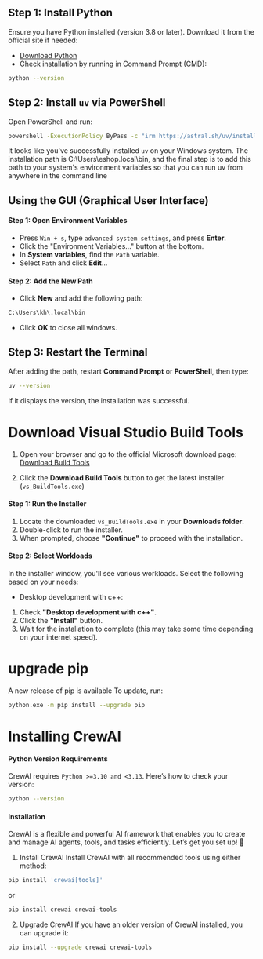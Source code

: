## Step 1: Install Python
Ensure you have Python installed (version 3.8 or later). Download it from the official site if needed:
- [Download Python](https://www.python.org/downloads/)
- Check installation by running in Command Prompt (CMD):
```bash
python --version
```
## Step 2: Install `uv` via PowerShell
Open PowerShell and run:
```bash
powershell -ExecutionPolicy ByPass -c "irm https://astral.sh/uv/install.ps1 | iex"
```
It looks like you've successfully installed `uv` on your Windows system. The installation path is C:\Users\eshop\.local\bin, and the final step is to add this path to your system's environment variables so that you can run uv from anywhere in the command line

## Using the GUI (Graphical User Interface)
#### Step 1: Open Environment Variables
- Press `Win + s`, type `advanced system settings`, and press **Enter**.
- Click the "Environment Variables..." button at the bottom.
- In **System variables**, find the `Path` variable.
- Select `Path` and click **Edit**...

#### Step 2: Add the New Path
- Click **New** and add the following path:
```bash
C:\Users\kh\.local\bin
```
- Click **OK** to close all windows.

## Step 3: Restart the Terminal
After adding the path, restart **Command Prompt** or **PowerShell**, then type:
```bash
uv --version
```
If it displays the version, the installation was successful.

# Download Visual Studio Build Tools
1. Open your browser and go to the official Microsoft download page:
[Download Build Tools](https://visualstudio.microsoft.com/visual-cpp-build-tools/)

2. Click the **Download Build Tools** button to get the latest installer (`vs_BuildTools.exe`)

#### Step 1: Run the Installer
1. Locate the downloaded `vs_BuildTools.exe` in your **Downloads folder**.
2. Double-click to run the installer.
3. When prompted, choose **"Continue"** to proceed with the installation.

#### Step 2: Select Workloads
In the installer window, you'll see various workloads. Select the following based on your needs:
- Desktop development with c++:
1. Check **"Desktop development with c++"**.
2. Click the **"Install"** button.
3. Wait for the installation to complete (this may take some time depending on your internet speed).

# upgrade pip
A new release of pip is available
 To update, run:
```bash
python.exe -m pip install --upgrade pip
```

# Installing CrewAI
#### Python Version Requirements
CrewAI requires `Python >=3.10 and <3.13`. Here’s how to check your version:
```bash
python --version
```
#### Installation
CrewAI is a flexible and powerful AI framework that enables you to create and manage AI agents, tools, and tasks efficiently. Let’s get you set up! 🚀
1. Install CrewAI
Install CrewAI with all recommended tools using either method:
```bash
pip install 'crewai[tools]'
```
or
```bash
pip install crewai crewai-tools
```
2. Upgrade CrewAI
If you have an older version of CrewAI installed, you can upgrade it:
```bash
pip install --upgrade crewai crewai-tools
```